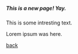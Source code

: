 ##### This is a new page! Yay.
  This is some intresting text.
  
  Lorem ipsum was here. 
  
[back](./)

